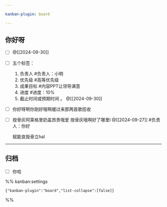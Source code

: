 ```yaml
---

kanban-plugin: board

---
```


## 你好呀

- [ ] @[[2024-09-30]]
- [ ] 五个标签：
	1. 负责人 #负责人：小明
	2. 优先级 #高等优先级
	3. 成果目标 #内容PPT让领导满意
	4. 进度 #进度：10%
	5. 截止时间或预期时间 。 @[[2024-09-30]]
- [ ] 你好呀啊你刚好哦啊缓过来那两首歌揽收
- [ ] 按骨灰阿莱格里奶盖昂贵哦爱
	按骨灰哦啊好了哪里l
	@[[2024-09-27]]
	#负责人：你好
	
	赋能哀毁骨立hal


***

## 归档

- [ ] 你哈

%% kanban:settings
```
{"kanban-plugin":"board","list-collapse":[false]}
```
%%